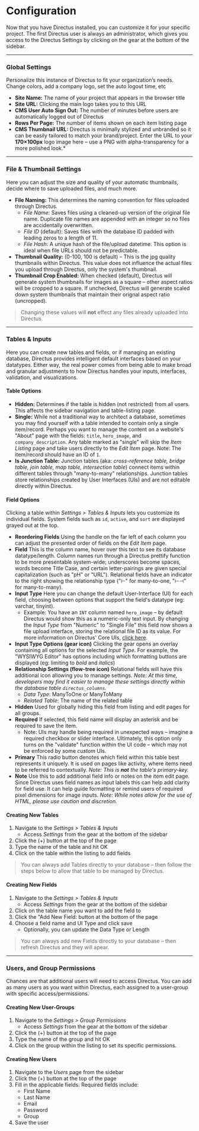 # Configuration
Now that you have Directus installed, you can customize it for your specific project. The first Directus user is always an administrator, which gives you access to the Directus Settings by clicking on the gear at the bottom of the sidebar.

------

### Global Settings
Personalize this instance of Directus to fit your organization’s needs. Change colors, add a company logo, set the auto logout time, etc

* **Site Name:** The name of your project that appears in the browser title
* **Site URL:** Clicking the main logo takes you to this URL
* **CMS User Auto Sign Out:** The number of minutes before users are automatically logged out of Directus
* **Rows Per Page:** The number of items shown on each item listing page
* **CMS Thumbnail URL:** Directus is minimally stylized and unbranded so it can be easily tailored to match your brand/project. Enter the URL to your **170×100px** logo image here – use a PNG with alpha-transparency for a more polished look.*

------

### File & Thumbnail Settings
Here you can adjust the size and quality of your automatic thumbnails, decide where to save uploaded files, and much more.

* **File Naming:** This determines the naming convention for files uploaded through Directus.
    * *File Name*: Saves files using a cleaned-up version of the original file name. Duplicate file names are appended with an integer so no files are accidentally overwritten.
    * *File ID* (default): Saves files with the database ID padded with leading zeros to a length of 11.
    * *File Hash*: A unique hash of the file/upload datetime. This option is ideal when file URLs should not be predictable.
* **Thumbnail Quality:** (0-100, 100 is default) – This is the jpg quality thumbnails within Directus. This value does not influence the actual files you upload through Directus, only the system's thumbnail.
* **Thumbnail Crop Enabled:** When checked (default), Directus will generate system thumbnails for images as a square – other aspect ratios will be cropped to a square. If unchecked, Directus will generate scaled down system thumbnails that maintain their orignal aspect ratio (uncropped).

> Changing these values will **not** effect any files already uploaded into Directus.

------

### Tables & Inputs
Here you can create new tables and fields, or if managing an existing database, Directus provides intelligent default interfaces based on your datatypes. Either way, the real power comes from being able to make broad and granular adjustments to how Directus handles your inputs, interfaces, validation, and visualizations.

#### Table Options
* **Hidden:** Determines if the table is hidden (not restricted) from all users. This affects the sidebar navigation and table-listing page.
* **Single:** While not a traditional way to architect a database, sometimes you may find yourself with a table intended to contain only a single item/record. Perhaps you want to manage the content on a website's "About" page with the fields: `title`, `hero_image`, and `company_description`. Any table marked as "single" will skip the _Item Listing_ page and take users directly to the _Edit Item_ page. Note: The item/record should have an ID of `1`.
* **Is Junction Table:** Junction tables (aka: *cross-reference table, bridge table, join table, map table, intersection table*) connect items within different tables through "many-to-many" relationships. Junction tables store relationships created by User Interfaces (UIs) and are not editable directly within Directus.

#### Field Options
Clicking a table within _Settings > Tables & Inputs_ lets you customize its individual fields. System fields such as `id`, `active`, and `sort` are displayed grayed out at the top.

* **Reordering Fields** Using the handle on the far left of each column you can adjust the presented order of fields on the _Edit Item_ page.
* **Field** This is the column name, hover over this text to see its database datatype/length. Column names run through a Directus prettify function to be more presentable system-wide; underscores become spaces, words become Title Case, and certain letter-pairings are given special capitalization (such as "pH" or "URL"). Relational fields have an indicator to the right showing the relationship type ("⊢" for many-to-one, "⊢⊣" for many-to-many).
* **Input Type** Here you can change the default User-Interface (UI) for each field, choosing between options that support the field's datatype (eg: varchar, tinyint).
    * Example: You have an `INT` column named `hero_image` – by default Directus would show this as a numeric-only text input. By changing the _Input Type_ from "Numeric" to "Single File" this field now shows a file upload interface, storing the relational file ID as its value. For more information on Directus' Core UIs, [click here](https://github.com/RNGR/directus6/wiki/4.-Extending-Directus#custom-inputs-uis).
* **Input Type Options (gear icon)** Clicking the gear opens an overlay containing all options for the selected _Input Type_. For example, the "WYSIWYG Editor" has options including which formatting buttons are displayed (eg: limiting to *bold* and *italics*)
* **Relationship Settings (flow-tree icon)** Relational fields will have this additional icon allowing you to manage settings. _Note: At this time, developers may find it easier to manage these settings directly within the database table `directus_columns`._
   * _Data Type_: ManyToOne or ManyToMany
   * _Related Table_: The name of the related table
* **Hidden** Used for globally hiding this field from listing and edit pages for all groups.
* **Required** If selected, this field name will display an asterisk and be required to save the item.
    * Note: UIs may handle being required in unexpected ways – imagine a required checkbox or slider interface. Ultimately, this option only turns on the "validate" function within the UI code – which may not be enforced by some _custom_ UIs.
* **Primary** This radio button denotes which field within this table best represents it uniquely. It is used on pages like activity, where items need to be referred to contextually. _Note: This is **not** the table's primary-key._
* **Note** Use this to add additional field info or notes on the item edit page. Since Directus uses field names as input labels this can help add clarity for field use. It can help guide formatting or remind users of required pixel dimensions for image inputs. _Note: While notes allow for the use of HTML, please use caution and discretion._

#### Creating New Tables

1. Navigate to the _Settings > Tables & Inputs_
    * Access _Settings_ from the gear at the bottom of the sidebar
2. Click the (+) button at the top of the page
3. Type the name of the table and hit OK
4. Click on the table within the listing to add fields

> You can always add Tables directly to your database – then follow the steps below to allow that table to be managed by Directus.

#### Creating New Fields

1. Navigate to the _Settings > Tables & Inputs_
    * Access _Settings_ from the gear at the bottom of the sidebar
2. Click on the table name you want to add the field to
3. Click the "Add New Field: button at the bottom of the page
4. Choose a field name and UI Type and click save
    * Optionally, you can update the Data Type or Length

> You can always add new Fields directly to your database – then refresh Directus and they will apear.

------

### Users, and Group Permissions
Chances are that additional users will need to access Directus. You can add as many users as you want within Directus, each assigned to a user-group with specific access/permissions.

#### Creating New User-Groups
1. Navigate to the _Settings > Group Permissions_
    * Access _Settings_ from the gear at the bottom of the sidebar
2. Click the (+) button at the top of the page
2. Type the name of the group and hit OK
3. Click on the group within the listing to set its specific permissions.

#### Creating New Users
1. Navigate to the _Users_ page from the sidebar
2. Click the (+) button at the top of the page
3. Fill in the applicable fields. Required fields include:
    * First Name
    * Last Name
    * Email
    * Password
    * Group
4. Save the user
